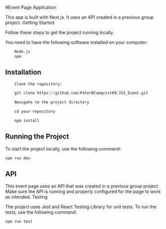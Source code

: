 #Event Page Application

This app is built with Next.js. It uses an API created in a previous group project.
Getting Started

Follow these steps to get the project running locally.

You need to have the following software installed on your computer:
```python
    Node.js
    npm
```


## Installation
```python
    Clone the repository:

	git clone https://github.com/PeterBlomqvist89/JS3_Event.git

    Navigate to the project directory

    cd your-repository

    npm install

```
 
   
## Running the Project

To start the project locally, use the following command:

```python
npm run dev
```


## API

This event page uses an API that was created in a previous group project. Make sure the API is running and properly configured for the page to work as intended.
Testing

The project uses Jest and React Testing Library for unit tests. To run the tests, use the following command:


```python
npm run test
```

